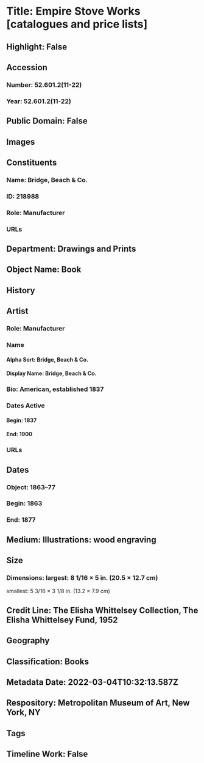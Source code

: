 # Title: Empire Stove Works [catalogues and price lists]
## Highlight: False
## Accession
### Number: 52.601.2(11-22)
### Year: 52.601.2(11-22)
## Public Domain: False
## Images
## Constituents
### Name: Bridge, Beach &amp; Co.
### ID: 218988
### Role: Manufacturer
### URLs
## Department: Drawings and Prints
## Object Name: Book
## History
## Artist
### Role: Manufacturer
### Name
#### Alpha Sort: Bridge, Beach & Co.
#### Display Name: Bridge, Beach & Co.
### Bio: American, established 1837
### Dates Active
#### Begin: 1837
#### End: 1900
### URLs
## Dates
### Object: 1863–77
### Begin: 1863
### End: 1877
## Medium: Illustrations: wood engraving
## Size
### Dimensions: largest: 8 1/16 × 5 in. (20.5 × 12.7 cm)
smallest: 5 3/16 × 3 1/8 in. (13.2 × 7.9 cm)
## Credit Line: The Elisha Whittelsey Collection, The Elisha Whittelsey Fund, 1952
## Geography
## Classification: Books
## Metadata Date: 2022-03-04T10:32:13.587Z
## Respository: Metropolitan Museum of Art, New York, NY
## Tags
## Timeline Work: False
